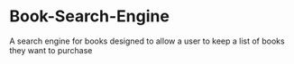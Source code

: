 # Book-Search-Engine
A search engine for books designed to allow a user to keep a list of books they want to purchase

